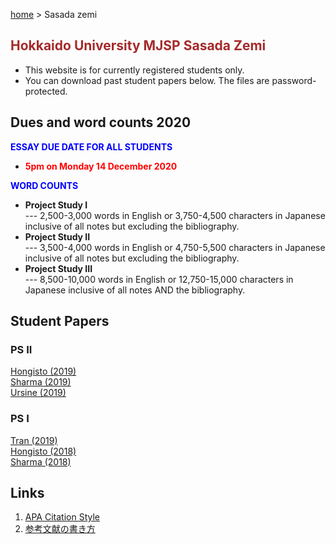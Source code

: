 [home](https://hirosasada.github.io/) > Sasada zemi  
## <font color="BROWN">Hokkaido University MJSP Sasada Zemi</font>
- This website is for currently registered students only.  
- You can download past student papers below. The files are password-protected.  

## Dues and word counts 2020
**<font color="BLUE">ESSAY DUE DATE FOR ALL STUDENTS</font>**  
- **<font color="RED">5pm on Monday 14 December 2020</font>**  
  
**<font color="BLUE">WORD COUNTS</font>**    
- **Project Study I**  
--- 2,500-3,000 words in English or 3,750-4,500 characters in Japanese inclusive of all notes but excluding the bibliography.
- **Project Study II**  
--- 3,500-4,000 words in English or 4,750-5,500 characters in Japanese inclusive of all notes but excluding the bibliography.
- **Project Study III**  
--- 8,500-10,000 words in English or 12,750-15,000 characters in Japanese inclusive of all notes AND the bibliography.

## Student Papers  
### PS II  
[Hongisto (2019)](https://drive.google.com/open?id=1Oi_XKPILQX1_RnChU3e2Mzz1igNjNg6J)     
[Sharma (2019)](https://drive.google.com/open?id=1lbecq7kqVyv3qxdXi7ekeqMHd3ToPW7V)  
[Ursine (2019)](https://drive.google.com/open?id=1sJwIX0JBB8jWjEyC0M3zxhthvcbb9FOM)  
### PS I  
[Tran (2019)](https://drive.google.com/open?id=1Ke9wG7MA8LXud2AAlEtEMFKfGAicrtiL)  
[Hongisto (2018)](https://drive.google.com/open?id=1c5IvCw_VlRcLYj7oc0o9vwHhJkxhcsqb)     
[Sharma (2018)](https://drive.google.com/open?id=1IEmKjw_UK0uRPE9kdP47qB3NZdtj9doL)  

## Links   
1. [APA Citation Style](https://www.citationmachine.net/apa/cite-a-book)  
2. [参考文献の書き方](https://www.library.osaka-u.ac.jp/doc/2013_Writing_references.pdf)  
